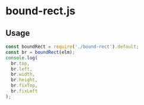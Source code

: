 # bound-rect.js

## Usage

```javascript
const boundRect = require('./bound-rect').default;
const br = boundRect(elm);
console.log(
  br.top,
  br.left,
  br.width,
  br.height,
  br.fixTop,
  br.fixLeft
);
```
